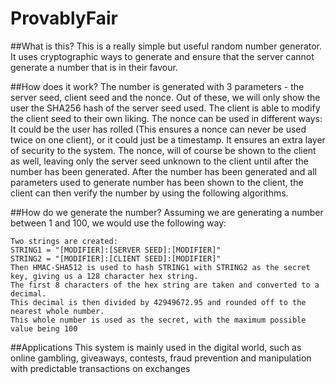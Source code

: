 # ProvablyFair

##What is this?
This is a really simple but useful random number generator. It uses cryptographic ways
to generate and ensure that the server cannot generate a number that is in their favour.

##How does it work?
The number is generated with 3 parameters - the server seed, client seed and the nonce.
Out of these, we will only show the user the SHA256 hash of the server seed used. The client
is able to modify the client seed to their own liking. The nonce can be used in different ways: It
could be the user has rolled (This ensures a nonce can never be used twice on one client), or it could
just be a timestamp. It ensures an extra layer of security to the system. The nonce, will of course
be shown to the client as well, leaving only the server seed unknown to the client until after the
number has been generated. After the number has been generated and all parameters used to generate number
has been shown to the client, the client can then verify the number by using the following algorithms.

##How do we generate the number?
Assuming we are generating a number between 1 and  100, we would use the following way:
```
Two strings are created:
STRING1 = "[MODIFIER]:[SERVER SEED]:[MODIFIER]"
STRING2 = "[MODIFIER]:[CLIENT SEED]:[MODIFIER]"
Then HMAC-SHA512 is used to hash STRING1 with STRING2 as the secret key, giving us a 128 character hex string.
The first 8 characters of the hex string are taken and converted to a decimal. 
This decimal is then divided by 42949672.95 and rounded off to the nearest whole number.
This whole number is used as the secret, with the maximum possible value being 100
```

##Applications
This system is mainly used in the digital world, such as online gambling, giveaways, contests,
fraud prevention and manipulation with predictable transactions on exchanges